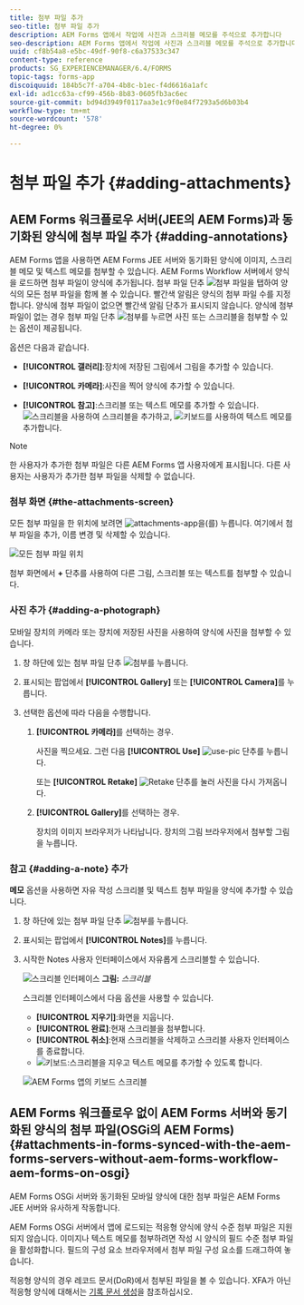 ```yaml
---
title: 첨부 파일 추가
seo-title: 첨부 파일 추가
description: AEM Forms 앱에서 작업에 사진과 스크리블 메모를 주석으로 추가합니다
seo-description: AEM Forms 앱에서 작업에 사진과 스크리블 메모를 주석으로 추가합니다
uuid: cf8b54a8-e5bc-49df-90f8-c6a37533c347
content-type: reference
products: SG_EXPERIENCEMANAGER/6.4/FORMS
topic-tags: forms-app
discoiquuid: 184b5c7f-a704-4b8c-b1ec-f4d6616a1afc
exl-id: ad1cc63a-cf99-456b-8b83-0605fb3ac6ec
source-git-commit: bd94d3949f0117aa3e1c9f0e84f7293a5d6b03b4
workflow-type: tm+mt
source-wordcount: '578'
ht-degree: 0%

---
```


# 첨부 파일 추가 {#adding-attachments}

## AEM Forms 워크플로우 서버(JEE의 AEM Forms)과 동기화된 양식에 첨부 파일 추가 {#adding-annotations}

AEM Forms 앱을 사용하면 AEM Forms JEE 서버와 동기화된 양식에 이미지, 스크리블 메모 및 텍스트 메모를 첨부할 수 있습니다. AEM Forms Workflow 서버에서 양식을 로드하면 첨부 파일이 양식에 추가됩니다. 첨부 파일 단추 ![첨부 파일](assets/attachments-app.png)을 탭하여 양식의 모든 첨부 파일을 함께 볼 수 있습니다. 빨간색 알림은 양식의 첨부 파일 수를 지정합니다. 양식에 첨부 파일이 없으면 빨간색 알림 단추가 표시되지 않습니다. 양식에 첨부 파일이 없는 경우 첨부 파일 단추 ![첨부](assets/attch.png)를 누르면 사진 또는 스크리블을 첨부할 수 있는 옵션이 제공됩니다.

옵션은 다음과 같습니다.

* **[!UICONTROL 갤러리]**:장치에 저장된 그림에서 그림을 추가할 수 있습니다.

* **[!UICONTROL 카메라]**:사진을 찍어 양식에 추가할 수 있습니다.

* **[!UICONTROL 참고]**:스크리블 또는 텍스트 메모를 추가할 수 있습니다. ![스크리블](assets/scribble.png)을 사용하여 스크리블을 추가하고, ![키보드](assets/keyboard.png)를 사용하여 텍스트 메모를 추가합니다.

>[!NOTE]
>
>한 사용자가 추가한 첨부 파일은 다른 AEM Forms 앱 사용자에게 표시됩니다. 다른 사용자는 사용자가 추가한 첨부 파일을 삭제할 수 없습니다.


### 첨부 화면 {#the-attachments-screen}

모든 첨부 파일을 한 위치에 보려면 ![attachments-app](assets/attachments-app.png)을(를) 누릅니다. 여기에서 첨부 파일을 추가, 이름 변경 및 삭제할 수 있습니다.

![모든 첨부 파일 위치](assets/attachments-screen.png)

첨부 화면에서 **+** 단추를 사용하여 다른 그림, 스크리블 또는 텍스트를 첨부할 수 있습니다.

### 사진 추가 {#adding-a-photograph}

모바일 장치의 카메라 또는 장치에 저장된 사진을 사용하여 양식에 사진을 첨부할 수 있습니다.

1. 창 하단에 있는 첨부 파일 단추 ![첨부](assets/attch.png)를 누릅니다.
1. 표시되는 팝업에서 **[!UICONTROL Gallery]** 또는 **[!UICONTROL Camera]**&#x200B;를 누릅니다.
1. 선택한 옵션에 따라 다음을 수행합니다.

   1. **[!UICONTROL 카메라]**&#x200B;를 선택하는 경우.

      사진을 찍으세요. 그런 다음 **[!UICONTROL Use]** ![use-pic](assets/use-pic.png) 단추를 누릅니다.

      또는 **[!UICONTROL Retake]** ![Retake](assets/retake.png) 단추를 눌러 사진을 다시 가져옵니다.

   1. **[!UICONTROL Gallery]**&#x200B;를 선택하는 경우.

      장치의 이미지 브라우저가 나타납니다. 장치의 그림 브라우저에서 첨부할 그림을 누릅니다.

### 참고 {#adding-a-note} 추가

**메모** 옵션을 사용하면 자유 작성 스크리블 및 텍스트 첨부 파일을 양식에 추가할 수 있습니다.

1. 창 하단에 있는 첨부 파일 단추 ![첨부](assets/attch.png)를 누릅니다.
1. 표시되는 팝업에서 **[!UICONTROL Notes]**&#x200B;를 누릅니다.
1. 시작한 Notes 사용자 인터페이스에서 자유롭게 스크리블할 수 있습니다.

   ![스크리블 인터페이스](assets/scribble-ui.png)
   **그림:** *스크리블*

   스크리블 인터페이스에서 다음 옵션을 사용할 수 있습니다.

   * **[!UICONTROL 지우기]**:화면을 지웁니다.
   * **[!UICONTROL 완료]**:현재 스크리블을 첨부합니다.
   * **[!UICONTROL 취소]**:현재 스크리블을 삭제하고 스크리블 사용자 인터페이스를 종료합니다.
   * ![키보드](assets/keyboard.png):스크리블을 지우고 텍스트 메모를 추가할 수 있도록 합니다.

   ![AEM Forms 앱의 키보드 스크리블](assets/keyboard-inapp.png)

## AEM Forms 워크플로우 없이 AEM Forms 서버와 동기화된 양식의 첨부 파일(OSGi의 AEM Forms) {#attachments-in-forms-synced-with-the-aem-forms-servers-without-aem-forms-workflow-aem-forms-on-osgi}

AEM Forms OSGi 서버와 동기화된 모바일 양식에 대한 첨부 파일은 AEM Forms JEE 서버와 유사하게 작동합니다.

AEM Forms OSGi 서버에서 앱에 로드되는 적응형 양식에 양식 수준 첨부 파일은 지원되지 않습니다. 이미지나 텍스트 메모를 첨부하려면 작성 시 양식의 필드 수준 첨부 파일을 활성화합니다. 필드의 구성 요소 브라우저에서 첨부 파일 구성 요소를 드래그하여 놓습니다.

적응형 양식의 경우 레코드 문서(DoR)에서 첨부된 파일을 볼 수 있습니다. XFA가 아닌 적응형 양식에 대해서는 [기록 문서 생성](/help/forms/using/generate-document-of-record-for-non-xfa-based-adaptive-forms.md)을 참조하십시오.

